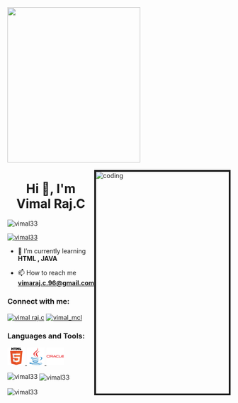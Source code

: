 
 
<html>
<head></head>
<body>
<a href="http://clipart-library.com/clipart/987317.htm"><img src="http://clipart-library.com/img/987317.gif" width="300" height="350" /></a>

<a href="http://clipart-library.com/img/961626.gif"> <!--for view this image-->
<img align="right" alt="coding" border="4"  width="300" height="500" src="http://clipart-library.com/img/961626.gif" >
</a>



<h1 align="center">Hi 👋, I'm Vimal Raj.C</h1>
<p align="left"> <img src="https://komarev.com/ghpvc/?username=vimal33&label=Profile%20views&color=0e75b6&style=flat" alt="vimal33" /> </p>

<p align="left"> <a href="https://github.com/ryo-ma/github-profile-trophy"><img src="https://github-profile-trophy.vercel.app/?username=vimal33" alt="vimal33" /></a> </p>

- 🌱 I’m currently learning **HTML , JAVA**

- 📫 How to reach me **vimaraj.c.96@gmail.com**

<h3 align="left">Connect with me:</h3>
<p align="left">
<a href="https://stackoverflow.com/users/vimal raj.c" target="blank"><img align="center" src="https://raw.githubusercontent.com/rahuldkjain/github-profile-readme-generator/master/src/images/icons/Social/stack-overflow.svg" alt="vimal raj.c" height="30" width="40" /></a>
<a href="https://instagram.com/vimal_mcl" target="blank"><img align="center" src="https://raw.githubusercontent.com/rahuldkjain/github-profile-readme-generator/master/src/images/icons/Social/instagram.svg" alt="vimal_mcl" height="30" width="40" /></a>
</p>

<h3 align="left">Languages and Tools:</h3>
<p align="left"> <a href="https://www.w3.org/html/" target="_blank" rel="noreferrer"> <img src="https://raw.githubusercontent.com/devicons/devicon/master/icons/html5/html5-original-wordmark.svg" alt="html5" width="40" height="40"/> </a> <a href="https://www.java.com" target="_blank" rel="noreferrer"> <img src="https://raw.githubusercontent.com/devicons/devicon/master/icons/java/java-original.svg" alt="java" width="40" height="40"/> </a> <a href="https://www.oracle.com/" target="_blank" rel="noreferrer"> <img src="https://raw.githubusercontent.com/devicons/devicon/master/icons/oracle/oracle-original.svg" alt="oracle" width="40" height="40"/> </a> </p>

<p><img align="left" src="https://github-readme-stats.vercel.app/api/top-langs?username=vimal33&show_icons=true&locale=en&layout=compact" alt="vimal33" /></p>

<p>&nbsp;<img align="center" src="https://github-readme-stats.vercel.app/api?username=vimal33&show_icons=true&locale=en" alt="vimal33" /></p>

<p><img align="center" src="https://github-readme-streak-stats.herokuapp.com/?user=vimal33&" alt="vimal33" /></p>

</body>
</html>

